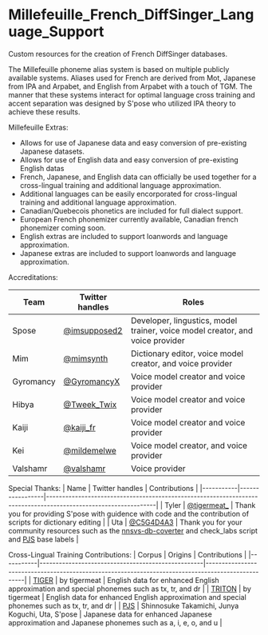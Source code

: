 # Millefeuille_French_DiffSinger_Language_Support
Custom resources for the creation of French DiffSinger databases.

The Millefeuille phoneme alias system is based on multiple publicly available systems. Aliases used for French are derived from Mot, Japanese from IPA and Arpabet, and English from Arpabet with a touch of TGM. The manner that these systems interact for optimal language cross training and accent separation was designed by S'pose who utilized IPA theory to achieve these results.

Millefeuille Extras:
- Allows for use of Japanese data and easy conversion of pre-existing Japanese datasets.
- Allows for use of English data and easy conversion of pre-existing English datas
- French, Japanese, and English data can officially be used together for a cross-lingual training and additional language approximation.
- Additional languages can be easily encorporated for cross-lingual training and additional language approximation.
- Canadian/Quebecois phonetics are included for full dialect support.
- European French phonemizer currently available, Canadian french phonemizer coming soon.
- English extras are included to support loanwords and language approximation.
- Japanese extras are included to support loanwords and language approximation.

Accreditations:

|   Team    | Twitter handles |                                     Roles                                     |
|-----------|-----------------|-------------------------------------------------------------------------------|
|   Spose   |  [@imsupposed2](https://twitter.com/Imsupposed2)  | Developer, lingustics, model trainer, voice model creator, and voice provider |
|    Mim    |    [@mimsynth](https://twitter.com/mimsynth)    | Dictionary editor, voice model creator, and voice provider                    |
| Gyromancy |   [@GyromancyX](https://twitter.com/GyromancyX)   | Voice model creator and voice provider                                        |
|   Hibya   |   [@Tweek_Twix](https://twitter.com/Tweek_Twix)   | Voice model creator and voice provider                                        |
|   Kaiji   |    [@kaiji_fr](https://twitter.com/kaiji_fr)    | Voice model creator and voice provider                                        |
|    Kei    |   [@mildemelwe](https://twitter.com/mildemelwe)   | Voice model creator, and voice provider                                       |
|  Valshamr |    [@valshamr](https://twitter.com/valshamr)    | Voice provider                                                                |

Special Thanks:
|   Name    | Twitter handles |                                                Contributions                                                   |
|-----------|-----------------|----------------------------------------------------------------------------------------------------------------|
|   Tyler   |   [@tigermeat_](https://twitter.com/tigermeat_)   | Thank you for providing S'pose with guidence with code and the contribution of scripts for dictionary editing  |
|    Uta    |    [@C5G4D4A3](https://twitter.com/C5G4D4A3)    | Thank you for your community resources such as the [nnsvs-db-coverter](https://github.com/UtaUtaUtau/nnsvs-db-converter) and check_labs script and [PJS](https://github.com/UtaUtaUtau/pjs-manual-labels) base labels |

Cross-Lingual Training Contributions:
|   Corpus  |                     Origins                       |                                         Contributions                                             |
|-----------|---------------------------------------------------|---------------------------------------------------------------------------------------------------|
|   [TIGER](https://tigermeat.xyz/#tiger-ds)   |                   by tigermeat                    | English data for enhanced English approximation and special phonemes such as tx, tr, and dr       |
|   [TRITON](https://tigermeat.xyz/#triton-ds)  |                   by tigermeat                    | English data for enhanced English approximation and special phonemes such as tx, tr, and dr       |
|    [PJS](https://sites.google.com/site/shinnosuketakamichi/research-topics/pjs_corpus)    |  Shinnosuke Takamichi, Junya Koguchi, Uta, S'pose | Japanese data for enhanced Japanese approximation and Japanese phonemes such as a, i, e, o, and u |
